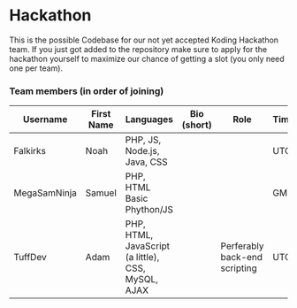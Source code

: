 Hackathon
=========

This is the possible Codebase for our not yet accepted Koding Hackathon team. If you just got added to the repository make sure to apply for the hackathon yourself to maximize our chance of getting a slot (you only need one per team).

### Team members (in order of joining)

| Username | First Name |  Languages | Bio (short) | Role | Timezone | Email (or other contact) |
| -------- | ---------- | ---------- | ----------- | ---- | -------- | ------------------------ |
| Falkirks | Noah | PHP, JS, Node.js, Java, CSS | | | UTC-8 | falkirknh@gmail.com |
| MegaSamNinja | Samuel | PHP, HTML Basic Phython/JS | | | GMT+11 | Samuel_ipad2@hotmail.com |
| TuffDev | Adam  | PHP, HTML, JavaScript (a little), CSS, MySQL, AJAX | | Perferably back-end scripting  | UTC-4 | cooladam98@gmail.com |
